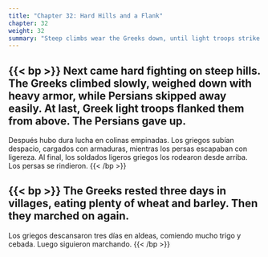 ```yaml
---
title: "Chapter 32: Hard Hills and a Flank"
chapter: 32
weight: 32
summary: "Steep climbs wear the Greeks down, until light troops strike from above."
---
```


{{< bp >}}
Next came hard fighting on steep hills. The Greeks climbed slowly, weighed down with heavy armor, while Persians skipped away easily. At last, Greek light troops flanked them from above. The Persians gave up.
---
Después hubo dura lucha en colinas empinadas. Los griegos subían despacio, cargados con armaduras, mientras los persas escapaban con ligereza. Al final, los soldados ligeros griegos los rodearon desde arriba. Los persas se rindieron.
{{< /bp >}}

{{< bp >}}
The Greeks rested three days in villages, eating plenty of wheat and barley. Then they marched on again.
---
Los griegos descansaron tres días en aldeas, comiendo mucho trigo y cebada. Luego siguieron marchando.
{{< /bp >}}

